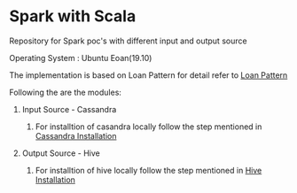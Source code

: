 # Spark with Scala
Repository for Spark poc's with different input and output source

Operating System : Ubuntu Eoan(19.10)

The implementation is based on Loan Pattern for detail refer to [Loan Pattern](https://blog.knoldus.com/scalaknol-understanding-loan-pattern/)

Following the are the modules:
1. Input Source - Cassandra

   1. For installtion of casandra locally follow the step mentioned in [Cassandra Installation](https://linuxize.com/post/how-to-install-apache-cassandra-on-ubuntu-18-04/)
2. Output Source - Hive 

    1. For installtion of hive locally follow the step mentioned in [Hive Installation](https://data-flair.training/blogs/apache-hive-installation/) 
  
